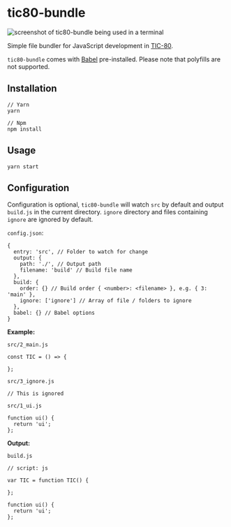 # tic80-bundle

![screenshot of tic80-bundle being used in a terminal](https://i.imgur.com/MrNWGGI.png)

Simple file bundler for JavaScript development in [TIC-80](https://tic.computer/).

`tic80-bundle` comes with [Babel](https://babeljs.io/docs/en/babel-preset-env) pre-installed. Please note that polyfills are not supported.

## Installation

```
// Yarn
yarn

// Npm
npm install
```

## Usage

```
yarn start
```

## Configuration

Configuration is optional, `tic80-bundle` will watch `src` by default and output `build.js` in the current directory. `ignore` directory and files containing `ignore` are ignored by default.

`config.json`:

```
{
  entry: 'src', // Folder to watch for change
  output: {
    path: './', // Output path
    filename: 'build' // Build file name
  },
  build: {
    order: {} // Build order { <number>: <filename> }, e.g. { 3: 'main' },
    ignore: ['ignore'] // Array of file / folders to ignore
  },
  babel: {} // Babel options
}
```

<b>Example:</b>

`src/2_main.js`

```
const TIC = () => {

};
```

`src/3_ignore.js`

```
// This is ignored
```

`src/1_ui.js`

```
function ui() {
  return 'ui';
};
```

<b>Output:</b>

`build.js`

```
// script: js

var TIC = function TIC() {

};

function ui() {
  return 'ui';
};
```
